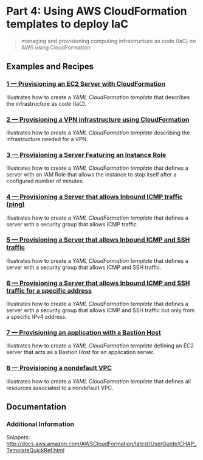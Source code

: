 # Part 4: Using AWS CloudFormation templates to deploy IaC
> managing and provisioning computing infrastructure as code (IaC) on AWS using CloudFormation

## Examples and Recipes

### [1 &mdash; Provisioning an EC2 Server with CloudFormation](01-creating-server-cloud-formation/)
Illustrates how to create a *YAML CloudFormation template* that describes the infrastructure as code (IaC).

### [2 &mdash; Provisioning a VPN infrastructure using CloudFormation](02-vpn-template/)
Illustrates how to create a *YAML CloudFormation template* describing the infrastructure needed for a VPN.

### [3 &mdash; Provisioning a Server Featuring an Instance Role](03-hello-iam/)
Illustrates how to create a *YAML CloudFormation template* that defines a server with an IAM Role that allows the instance to stop itself after a configured number of minutes.

### [4 &mdash; Provisioning a Server that allows Inbound ICMP traffic (ping)](04-server-allowing-icmp/)
Illustrates how to create a *YAML CloudFormation template* that defines a server with a security group that allows ICMP traffic.

### [5 &mdash; Provisioning a Server that allows Inbound ICMP and SSH traffic](05-server-allowing-icmp-and-ssh/)
Illustrates how to create a *YAML CloudFormation template* that defines a server with a security group that allows ICMP and SSH traffic.

### [6 &mdash; Provisioning a Server that allows Inbound ICMP and SSH traffic for a specific address](06-server-allowing-icmp-and-ssh-specific-ip/)
Illustrates how to create a *YAML CloudFormation template* that defines a server with a security group that allows ICMP and SSH traffic but only from a specific IPv4 address.

### [7 &mdash; Provisioning an application with a Bastion Host](07-bastion-host/)
Illustrates how to create a *YAML CloudFormation template* defining an EC2 server that acts as a Bastion Host for an application server.

### [8 &mdash; Provisioning a nondefault VPC](08-hello-vpc/)
Illustrates how to create a *YAML CloudFormation template* that defines all resources associated to a nondefault VPC.

## Documentation

### Additional Information
Snippets: http://docs.aws.amazon.com/AWSCloudFormation/latest/UserGuide/CHAP_TemplateQuickRef.html